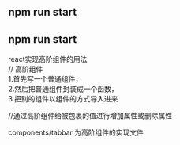 ## npm run start
## npm run start
react实现高阶组件的用法<br/>
// 高阶组件<br/>
1.首先写一个普通组件，<br/>
2.然后把普通组件封装成一个函数，<br/>
3.把别的组件以组件的方式导入进来<br/>

//通过高阶组件给被包裹的值进行增加属性或删除属性<br/>
<!-- export default (title) => WrappedComponent => class A extends component {
    refc(instance){
      // instance.getName&&alert(instance.getName())	
    }
    constructor(props) {
    	super(props)
    	this.state = {
    		value:''
    	}
    }
    onInputChange = (e) => {
        this.setState({
        	value:e.target.value
        })
    }
    render() {

    	const { age,...otherProps } = this.props
    	const newProps = {
    		value:this.state.value,
    		onInput:this.onInputChange,
    	}
    	return (
          <div>
            <WrappedComponent  sex={'男'} {...otherProps} {...newProps}></WrappedComponent>
          </div>
    	)
    }

} -->

components/tabbar 为高阶组件的实现文件
